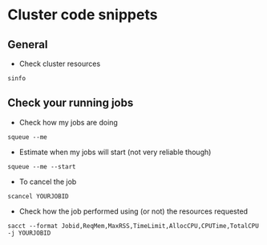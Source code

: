 # Cluster code snippets

## General

- Check cluster resources

`sinfo`

## Check your running jobs

- Check how my jobs are doing

`squeue --me`

- Estimate when my jobs will start (not very reliable though)

`squeue --me --start`

- To cancel the job

`scancel YOURJOBID`

- Check how the job performed using (or not) the resources requested

`sacct --format Jobid,ReqMem,MaxRSS,TimeLimit,AllocCPU,CPUTime,TotalCPU -j YOURJOBID`